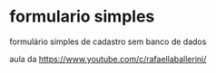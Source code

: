 # formulario simples

formulário simples de cadastro sem banco de dados
 
aula da https://www.youtube.com/c/rafaellaballerini/
